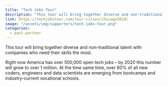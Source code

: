```yaml
---
title: "Tech Jobs Tour"
description: "This tour will bring together diverse and non-traditional talent with companies who need their skills the most."
link: https://techjobstour.com/tour-cities/chicago2018/
image: "/assets/img/supporters/tech-jobs-tour.png"
categories:
  - past-partner
---
```


This tour will bring together diverse and non-traditional talent with companies who need their skills the most.

Right now America has over 500,000 open tech jobs – by 2020 this number will grow to over 1 million. At the time same time, over 60% of all new coders, engineers and data scientists are emerging from bootcamps and industry-current vocational schools.
